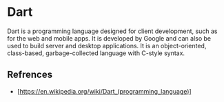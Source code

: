 # Dart

Dart is a programming language designed for client development, such as for the web and mobile apps. It is developed by Google and can also be used to build server and desktop applications. It is an object-oriented, class-based, garbage-collected language with C-style syntax.

## Refrences

- [https://en.wikipedia.org/wiki/Dart_(programming_language)]
